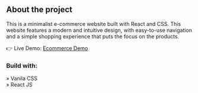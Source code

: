<h2>About the project</h2>

<p>This is a minimalist e-commerce website built with React and CSS. This
website features a modern and intuitive design, with easy-to-use navigation and a
simple shopping experience that puts the focus on the products.</p>

👉 Live Demo: <a href='https://mini-list-e-commerce.vercel.app/'>Ecommerce Demo</a>

<h3>Build with:</h3>

» Vanila CSS <br>
» React JS

